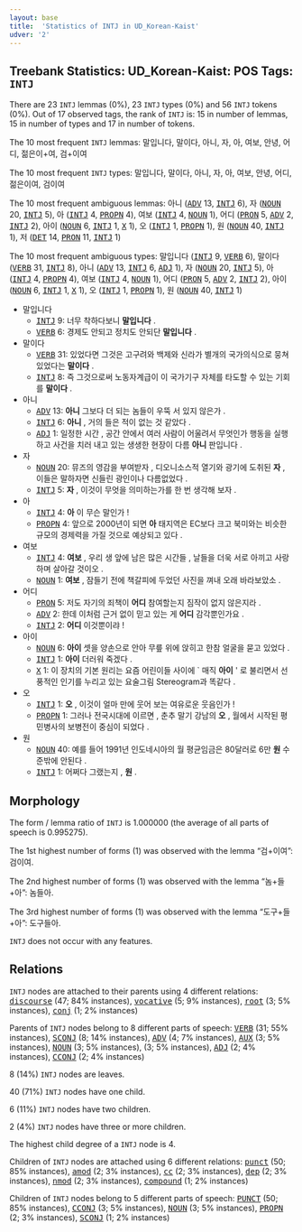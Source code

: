```yaml
---
layout: base
title:  'Statistics of INTJ in UD_Korean-Kaist'
udver: '2'
---
```


## Treebank Statistics: UD_Korean-Kaist: POS Tags: `INTJ`

There are 23 `INTJ` lemmas (0%), 23 `INTJ` types (0%) and 56 `INTJ` tokens (0%).
Out of 17 observed tags, the rank of `INTJ` is: 15 in number of lemmas, 15 in number of types and 17 in number of tokens.

The 10 most frequent `INTJ` lemmas: 말입니다, 말이다, 아니, 자, 아, 여보, 안녕, 어디, 젊은이+여, 검+이여

The 10 most frequent `INTJ` types:  말입니다, 말이다, 아니, 자, 아, 여보, 안녕, 어디, 젊은이여, 검이여

The 10 most frequent ambiguous lemmas: 아니 (<tt><a href="ko_kaist-pos-ADV.html">ADV</a></tt> 13, <tt><a href="ko_kaist-pos-INTJ.html">INTJ</a></tt> 6), 자 (<tt><a href="ko_kaist-pos-NOUN.html">NOUN</a></tt> 20, <tt><a href="ko_kaist-pos-INTJ.html">INTJ</a></tt> 5), 아 (<tt><a href="ko_kaist-pos-INTJ.html">INTJ</a></tt> 4, <tt><a href="ko_kaist-pos-PROPN.html">PROPN</a></tt> 4), 여보 (<tt><a href="ko_kaist-pos-INTJ.html">INTJ</a></tt> 4, <tt><a href="ko_kaist-pos-NOUN.html">NOUN</a></tt> 1), 어디 (<tt><a href="ko_kaist-pos-PRON.html">PRON</a></tt> 5, <tt><a href="ko_kaist-pos-ADV.html">ADV</a></tt> 2, <tt><a href="ko_kaist-pos-INTJ.html">INTJ</a></tt> 2), 아이 (<tt><a href="ko_kaist-pos-NOUN.html">NOUN</a></tt> 6, <tt><a href="ko_kaist-pos-INTJ.html">INTJ</a></tt> 1, <tt><a href="ko_kaist-pos-X.html">X</a></tt> 1), 오 (<tt><a href="ko_kaist-pos-INTJ.html">INTJ</a></tt> 1, <tt><a href="ko_kaist-pos-PROPN.html">PROPN</a></tt> 1), 원 (<tt><a href="ko_kaist-pos-NOUN.html">NOUN</a></tt> 40, <tt><a href="ko_kaist-pos-INTJ.html">INTJ</a></tt> 1), 저 (<tt><a href="ko_kaist-pos-DET.html">DET</a></tt> 14, <tt><a href="ko_kaist-pos-PRON.html">PRON</a></tt> 11, <tt><a href="ko_kaist-pos-INTJ.html">INTJ</a></tt> 1)

The 10 most frequent ambiguous types:  말입니다 (<tt><a href="ko_kaist-pos-INTJ.html">INTJ</a></tt> 9, <tt><a href="ko_kaist-pos-VERB.html">VERB</a></tt> 6), 말이다 (<tt><a href="ko_kaist-pos-VERB.html">VERB</a></tt> 31, <tt><a href="ko_kaist-pos-INTJ.html">INTJ</a></tt> 8), 아니 (<tt><a href="ko_kaist-pos-ADV.html">ADV</a></tt> 13, <tt><a href="ko_kaist-pos-INTJ.html">INTJ</a></tt> 6, <tt><a href="ko_kaist-pos-ADJ.html">ADJ</a></tt> 1), 자 (<tt><a href="ko_kaist-pos-NOUN.html">NOUN</a></tt> 20, <tt><a href="ko_kaist-pos-INTJ.html">INTJ</a></tt> 5), 아 (<tt><a href="ko_kaist-pos-INTJ.html">INTJ</a></tt> 4, <tt><a href="ko_kaist-pos-PROPN.html">PROPN</a></tt> 4), 여보 (<tt><a href="ko_kaist-pos-INTJ.html">INTJ</a></tt> 4, <tt><a href="ko_kaist-pos-NOUN.html">NOUN</a></tt> 1), 어디 (<tt><a href="ko_kaist-pos-PRON.html">PRON</a></tt> 5, <tt><a href="ko_kaist-pos-ADV.html">ADV</a></tt> 2, <tt><a href="ko_kaist-pos-INTJ.html">INTJ</a></tt> 2), 아이 (<tt><a href="ko_kaist-pos-NOUN.html">NOUN</a></tt> 6, <tt><a href="ko_kaist-pos-INTJ.html">INTJ</a></tt> 1, <tt><a href="ko_kaist-pos-X.html">X</a></tt> 1), 오 (<tt><a href="ko_kaist-pos-INTJ.html">INTJ</a></tt> 1, <tt><a href="ko_kaist-pos-PROPN.html">PROPN</a></tt> 1), 원 (<tt><a href="ko_kaist-pos-NOUN.html">NOUN</a></tt> 40, <tt><a href="ko_kaist-pos-INTJ.html">INTJ</a></tt> 1)


* 말입니다
  * <tt><a href="ko_kaist-pos-INTJ.html">INTJ</a></tt> 9: 너무 착하다보니 <b>말입니다</b> .
  * <tt><a href="ko_kaist-pos-VERB.html">VERB</a></tt> 6: 경제도 안되고 정치도 안되단 <b>말입니다</b> .
* 말이다
  * <tt><a href="ko_kaist-pos-VERB.html">VERB</a></tt> 31: 있었다면 그것은 고구려와 백제와 신라가 별개의 국가의식으로 뭉쳐 있었다는 <b>말이다</b> .
  * <tt><a href="ko_kaist-pos-INTJ.html">INTJ</a></tt> 8: 즉 그것으로써 노동자계급이 이 국가기구 자체를 타도할 수 있는 기회를 <b>말이다</b> .
* 아니
  * <tt><a href="ko_kaist-pos-ADV.html">ADV</a></tt> 13: <b>아니</b> 그보다 더 되는 놈들이 우뚝 서 있지 않은가 .
  * <tt><a href="ko_kaist-pos-INTJ.html">INTJ</a></tt> 6: <b>아니</b> , 거의 들은 적이 없는 것 같았다 .
  * <tt><a href="ko_kaist-pos-ADJ.html">ADJ</a></tt> 1: 일정한 시간 , 공간 안에서 여러 사람이 어울려서 무엇인가 행동을 실행하고 사건을 치러 내고 있는 생생한 현장이 다름 <b>아니</b> 판입니다 .
* 자
  * <tt><a href="ko_kaist-pos-NOUN.html">NOUN</a></tt> 20: 뮤즈의 영감을 부여받자 , 디오니소스적 열기와 광기에 도취된 <b>자</b> , 이들은 말하자면 신들린 광인이나 다름없었다 .
  * <tt><a href="ko_kaist-pos-INTJ.html">INTJ</a></tt> 5: <b>자</b> , 이것이 무엇을 의미하는가를 한 번 생각해 보자 .
* 아
  * <tt><a href="ko_kaist-pos-INTJ.html">INTJ</a></tt> 4: <b>아</b> 이 무슨 말인가 !
  * <tt><a href="ko_kaist-pos-PROPN.html">PROPN</a></tt> 4: 앞으로 2000년이 되면 <b>아</b> 태지역은 EC보다 크고 북미와는 비슷한 규모의 경제력을 가질 것으로 예상되고 있다 .
* 여보
  * <tt><a href="ko_kaist-pos-INTJ.html">INTJ</a></tt> 4: <b>여보</b> , 우리 생 앞에 남은 많은 시간들 , 날들을 더욱 서로 아끼고 사랑하며 살아갈 것이오 .
  * <tt><a href="ko_kaist-pos-NOUN.html">NOUN</a></tt> 1: <b>여보</b> , 잠들기 전에 책갈피에 두었던 사진을 껴내 오래 바라보았소 .
* 어디
  * <tt><a href="ko_kaist-pos-PRON.html">PRON</a></tt> 5: 저도 자기의 죄책이 <b>어디</b> 참여할는지 짐작이 없지 않은지라 .
  * <tt><a href="ko_kaist-pos-ADV.html">ADV</a></tt> 2: 한데 이처럼 근거 없이 믿고 있는 게 <b>어디</b> 감각뿐인가요 .
  * <tt><a href="ko_kaist-pos-INTJ.html">INTJ</a></tt> 2: <b>어디</b> 이것뿐이랴 !
* 아이
  * <tt><a href="ko_kaist-pos-NOUN.html">NOUN</a></tt> 6: <b>아이</b> 셋을 양손으로 안아 무릎 위에 앉히고 한참 얼굴을 묻고 있었다 .
  * <tt><a href="ko_kaist-pos-INTJ.html">INTJ</a></tt> 1: <b>아이</b> 더러워 죽겠다 .
  * <tt><a href="ko_kaist-pos-X.html">X</a></tt> 1: 이 장치의 기본 원리는 요즘 어린이들 사이에 ` 매직 <b>아이</b> ' 로 불리면서 선풍적인 인기를 누리고 있는 요술그림 Stereogram과 똑같다 .
* 오
  * <tt><a href="ko_kaist-pos-INTJ.html">INTJ</a></tt> 1: <b>오</b> , 이것이 얼마 만에 웃어 보는 여유로운 웃음인가 !
  * <tt><a href="ko_kaist-pos-PROPN.html">PROPN</a></tt> 1: 그러나 전국시대에 이르면 , 춘추 말기 강남의 <b>오</b> , 월에서 시작된 평민병사의 보병전이 중심이 되었다 .
* 원
  * <tt><a href="ko_kaist-pos-NOUN.html">NOUN</a></tt> 40: 예를 들어 1991년 인도네시아의 월 평균임금은 80달러로 6만 <b>원</b> 수준밖에 안된다 .
  * <tt><a href="ko_kaist-pos-INTJ.html">INTJ</a></tt> 1: 어쩌다 그랬는지 , <b>원</b> .

## Morphology

The form / lemma ratio of `INTJ` is 1.000000 (the average of all parts of speech is 0.995275).

The 1st highest number of forms (1) was observed with the lemma “검+이여”: 검이여.

The 2nd highest number of forms (1) was observed with the lemma “놈+들+아”: 놈들아.

The 3rd highest number of forms (1) was observed with the lemma “도구+들+아”: 도구들아.

`INTJ` does not occur with any features.


## Relations

`INTJ` nodes are attached to their parents using 4 different relations: <tt><a href="ko_kaist-dep-discourse.html">discourse</a></tt> (47; 84% instances), <tt><a href="ko_kaist-dep-vocative.html">vocative</a></tt> (5; 9% instances), <tt><a href="ko_kaist-dep-root.html">root</a></tt> (3; 5% instances), <tt><a href="ko_kaist-dep-conj.html">conj</a></tt> (1; 2% instances)

Parents of `INTJ` nodes belong to 8 different parts of speech: <tt><a href="ko_kaist-pos-VERB.html">VERB</a></tt> (31; 55% instances), <tt><a href="ko_kaist-pos-SCONJ.html">SCONJ</a></tt> (8; 14% instances), <tt><a href="ko_kaist-pos-ADV.html">ADV</a></tt> (4; 7% instances), <tt><a href="ko_kaist-pos-AUX.html">AUX</a></tt> (3; 5% instances), <tt><a href="ko_kaist-pos-NOUN.html">NOUN</a></tt> (3; 5% instances),  (3; 5% instances), <tt><a href="ko_kaist-pos-ADJ.html">ADJ</a></tt> (2; 4% instances), <tt><a href="ko_kaist-pos-CCONJ.html">CCONJ</a></tt> (2; 4% instances)

8 (14%) `INTJ` nodes are leaves.

40 (71%) `INTJ` nodes have one child.

6 (11%) `INTJ` nodes have two children.

2 (4%) `INTJ` nodes have three or more children.

The highest child degree of a `INTJ` node is 4.

Children of `INTJ` nodes are attached using 6 different relations: <tt><a href="ko_kaist-dep-punct.html">punct</a></tt> (50; 85% instances), <tt><a href="ko_kaist-dep-amod.html">amod</a></tt> (2; 3% instances), <tt><a href="ko_kaist-dep-cc.html">cc</a></tt> (2; 3% instances), <tt><a href="ko_kaist-dep-dep.html">dep</a></tt> (2; 3% instances), <tt><a href="ko_kaist-dep-nmod.html">nmod</a></tt> (2; 3% instances), <tt><a href="ko_kaist-dep-compound.html">compound</a></tt> (1; 2% instances)

Children of `INTJ` nodes belong to 5 different parts of speech: <tt><a href="ko_kaist-pos-PUNCT.html">PUNCT</a></tt> (50; 85% instances), <tt><a href="ko_kaist-pos-CCONJ.html">CCONJ</a></tt> (3; 5% instances), <tt><a href="ko_kaist-pos-NOUN.html">NOUN</a></tt> (3; 5% instances), <tt><a href="ko_kaist-pos-PROPN.html">PROPN</a></tt> (2; 3% instances), <tt><a href="ko_kaist-pos-SCONJ.html">SCONJ</a></tt> (1; 2% instances)

